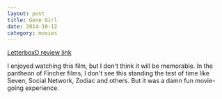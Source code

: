 ```yaml
---
layout: post
title: Gone Girl 
date: 2014-10-12
category: movies
---
```

 
[LetterboxD review link](http://letterboxd.com/samarthbhaskar/film/gone-girl/)

 I enjoyed watching this film, but I don't think it will be memorable. In the pantheon of Fincher films, I don't see this standing the test of time like Seven, Social Network, Zodiac and others. But it was a damn fun movie-going experience.
